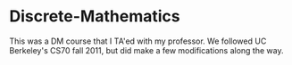 # Discrete-Mathematics

This was a DM course that I TA'ed with my professor. We followed UC Berkeley's CS70 fall 2011, but did make a few modifications along the way. 
